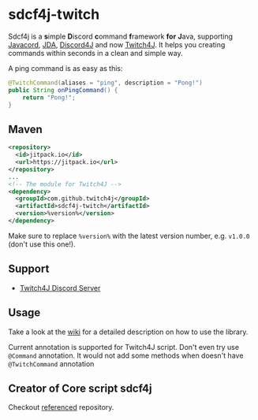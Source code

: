 # sdcf4j-twitch
Sdcf4j is a **s**imple **D**iscord **c**ommand **f**ramework **for** **J**ava, supporting [Javacord](https://github.com/BtoBastian/Javacord), [JDA](https://github.com/DV8FromTheWorld/JDA), [Discord4J](https://github.com/austinv11/Discord4J) and now [Twitch4J](https://github.com/PhilippHeuer/twitch4j). It helps you creating commands within seconds in a clean and simple way.

A ping command is as easy as this:
```java
@TwitchCommand(aliases = "ping", description = "Pong!")
public String onPingCommand() {
    return "Pong!";
}
```

##  Maven
```xml
<repository>
  <id>jitpack.io</id>
  <url>https://jitpack.io</url>
</repository>
...
<!-- The module for Twitch4J -->
<dependency>
  <groupId>com.github.twitch4j</groupId>
  <artifactId>sdcf4j-twitch</artifactId>
  <version>%version%</version>
</dependency>
```
Make sure to replace `%version%` with the latest version number, e.g. `v1.0.0` (don't use this one!).

## Support
 
* [Twitch4J Discord Server](https://discord.gg/FQ5vgW3)

## Usage
Take a look at the [wiki](https://github.com/BtoBastian/sdcf4j/wiki) for a detailed description on how to use the library.

Current annotation is supported for Twitch4J script. Don't even try use `@Command` annotation. It would not add some methods when doesn't have `@TwitchCommand` annotation

## Creator of Core script sdcf4j

Checkout [referenced](https://github.com/BtoBastian/sdcf4j) repository.
